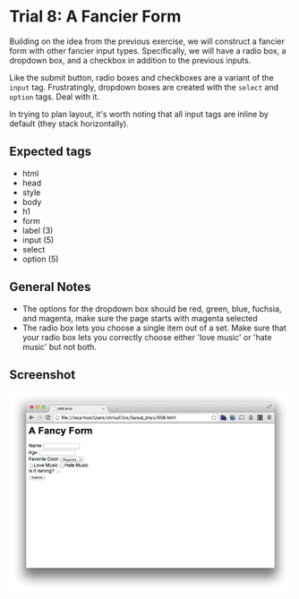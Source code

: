 Trial 8: A Fancier Form
=======================
Building on the idea from the previous exercise, we will construct a fancier form with other fancier input types. Specifically, we will have a radio box, a dropdown box, and a checkbox in addition to the previous inputs.

Like the submit button, radio boxes and checkboxes are a variant of the `input` tag. Frustratingly, dropdown boxes are created with the `select` and `option` tags. Deal with it.

In trying to plan layout, it's worth noting that all input tags are inline by default (they stack horizontally).

Expected tags
-------------
* html
* head
* style
* body
* h1
* form
* label (3)
* input (5)
* select
* option (5)

General Notes
-------------
* The options for the dropdown box should be red, green, blue, fuchsia, and magenta, make sure the page starts with magenta selected
* The radio box lets you choose a single item out of a set. Make sure that your radio box lets you correctly choose either 'love music' or 'hate music' but not both.

Screenshot
----------
![I'm bad with jokes. You tell one.](screens/008.png?raw=true)
